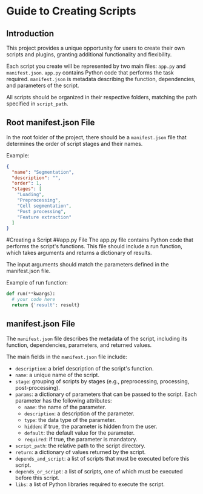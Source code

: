 # Guide to Creating Scripts
## Introduction
This project provides a unique opportunity for users to create their own scripts and plugins, granting additional functionality and flexibility.

Each script you create will be represented by two main files: `app.py` and `manifest.json`. `app.py` contains Python code that performs the task required. `manifest.json` is metadata describing the function, dependencies, and parameters of the script.

All scripts should be organized in their respective folders, matching the path specified in `script_path`.

## Root manifest.json File
In the root folder of the project, there should be a `manifest.json` file that determines the order of script stages and their names.

Example:

```json
{
  "name": "Segmentation",
  "description": "",
  "order": 1,
  "stages": [
    "Loading",
    "Preprocessing",
    "Cell segmentation",
    "Post processing",
    "Feature extraction"
  ]
}
```

#Creating a Script
##app.py File
The app.py file contains Python code that performs the script's functions. This file should include a run function, which takes arguments and returns a dictionary of results.

The input arguments should match the parameters defined in the manifest.json file.

Example of run function:

```python
def run(**kwargs):
  # your code here
  return {'result': result}
```

## manifest.json File

The `manifest.json` file describes the metadata of the script, including its function, dependencies, parameters, and returned values.

The main fields in the `manifest.json` file include:

- `description`: a brief description of the script's function.
- `name`: a unique name of the script.
- `stage`: grouping of scripts by stages (e.g., preprocessing, processing, post-processing).
- `params`: a dictionary of parameters that can be passed to the script. Each parameter has the following attributes:
  - `name`: the name of the parameter.
  - `description`: a description of the parameter.
  - `type`: the data type of the parameter.
  - `hidden`: if true, the parameter is hidden from the user.
  - `default`: the default value for the parameter.
  - `required`: if true, the parameter is mandatory.
- `script_path`: the relative path to the script directory.
- `return`: a dictionary of values returned by the script.
- `depends_and_script`: a list of scripts that must be executed before this script.
- `depends_or_script`: a list of scripts, one of which must be executed before this script.
- `libs`: a list of Python libraries required to execute the script.
